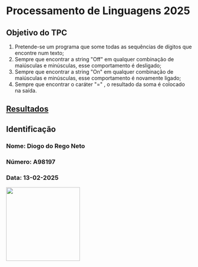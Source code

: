# Processamento de Linguagens 2025
## Objetivo do TPC
1. Pretende-se um programa que some todas as sequências de dígitos que encontre num texto; 
2. Sempre que encontrar a string "Off" em qualquer combinação de maiúsculas e minúsculas, esse comportamento é desligado;
3. Sempre que encontrar a string "On" em qualquer combinação de maiúsculas e minúsculas, esse comportamento é novamente ligado; 
4. Sempre que encontrar o caráter "=" , o resultado da soma é colocado na saída.

## [Resultados](results.txt)
## Identificação
### Nome: Diogo do Rego Neto
### Número: A98197
### Data: 13-02-2025
<img src="https://github.com/user-attachments/assets/385c7dc7-ea9c-4c82-b595-82a84b63bac0" width="200">

